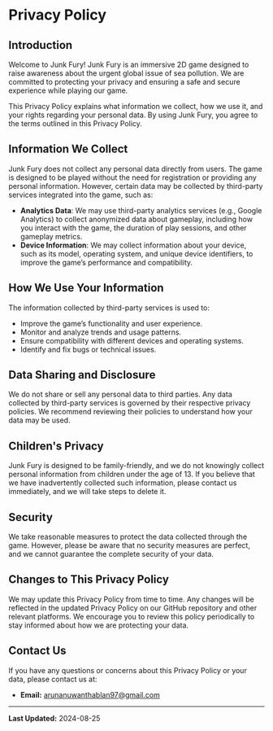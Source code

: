 # Privacy Policy

## Introduction
Welcome to Junk Fury! Junk Fury is an immersive 2D game designed to raise awareness about the urgent global issue of sea pollution. We are committed to protecting your privacy and ensuring a safe and secure experience while playing our game.

This Privacy Policy explains what information we collect, how we use it, and your rights regarding your personal data. By using Junk Fury, you agree to the terms outlined in this Privacy Policy.

## Information We Collect
Junk Fury does not collect any personal data directly from users. The game is designed to be played without the need for registration or providing any personal information. However, certain data may be collected by third-party services integrated into the game, such as:

- **Analytics Data**: We may use third-party analytics services (e.g., Google Analytics) to collect anonymized data about gameplay, including how you interact with the game, the duration of play sessions, and other gameplay metrics.
- **Device Information**: We may collect information about your device, such as its model, operating system, and unique device identifiers, to improve the game’s performance and compatibility.

## How We Use Your Information
The information collected by third-party services is used to:

- Improve the game’s functionality and user experience.
- Monitor and analyze trends and usage patterns.
- Ensure compatibility with different devices and operating systems.
- Identify and fix bugs or technical issues.

## Data Sharing and Disclosure
We do not share or sell any personal data to third parties. Any data collected by third-party services is governed by their respective privacy policies. We recommend reviewing their policies to understand how your data may be used.

## Children's Privacy
Junk Fury is designed to be family-friendly, and we do not knowingly collect personal information from children under the age of 13. If you believe that we have inadvertently collected such information, please contact us immediately, and we will take steps to delete it.

## Security
We take reasonable measures to protect the data collected through the game. However, please be aware that no security measures are perfect, and we cannot guarantee the complete security of your data.

## Changes to This Privacy Policy
We may update this Privacy Policy from time to time. Any changes will be reflected in the updated Privacy Policy on our GitHub repository and other relevant platforms. We encourage you to review this policy periodically to stay informed about how we are protecting your data.

## Contact Us
If you have any questions or concerns about this Privacy Policy or your data, please contact us at:

- **Email:** arunanuwanthablan97@gmail.com

---

**Last Updated:** 2024-08-25

